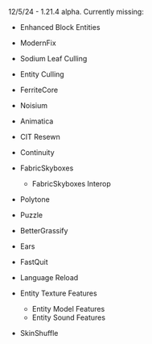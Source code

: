 12/5/24 - 1.21.4 alpha. Currently missing:
- Enhanced Block Entities
- ModernFix
- Sodium Leaf Culling
- Entity Culling
- FerriteCore
- Noisium

- Animatica
- CIT Resewn
- Continuity
- FabricSkyboxes
  - FabricSkyboxes Interop
- Polytone
- Puzzle
- BetterGrassify

- Ears

- FastQuit
- Language Reload

- Entity Texture Features
  - Entity Model Features
  - Entity Sound Features

- SkinShuffle
